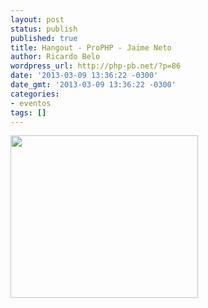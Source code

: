 ```yaml
---
layout: post
status: publish
published: true
title: Hangout - ProPHP - Jaime Neto
author: Ricardo Belo
wordpress_url: http://php-pb.net/?p=86
date: '2013-03-09 13:36:22 -0300'
date_gmt: '2013-03-09 13:36:22 -0300'
categories:
- eventos
tags: []
---
```

<p><img src="/images/541448_525759650808966_137184019_n1-300x260.jpg" width="300" height="260" /></p>
<p>&nbsp;</p>
